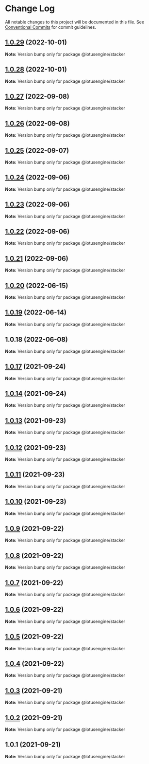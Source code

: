 # Change Log

All notable changes to this project will be documented in this file.
See [Conventional Commits](https://conventionalcommits.org) for commit guidelines.

## [1.0.29](https://github.com/lotusengine/stacker/compare/@lotusengine/stacker@1.0.28...@lotusengine/stacker@1.0.29) (2022-10-01)

**Note:** Version bump only for package @lotusengine/stacker





## [1.0.28](https://github.com/lotusengine/stacker/compare/@lotusengine/stacker@1.0.27...@lotusengine/stacker@1.0.28) (2022-10-01)

**Note:** Version bump only for package @lotusengine/stacker





## [1.0.27](https://github.com/lotusengine/stacker/compare/@lotusengine/stacker@1.0.26...@lotusengine/stacker@1.0.27) (2022-09-08)

**Note:** Version bump only for package @lotusengine/stacker





## [1.0.26](https://github.com/lotusengine/stacker/compare/@lotusengine/stacker@1.0.25...@lotusengine/stacker@1.0.26) (2022-09-08)

**Note:** Version bump only for package @lotusengine/stacker





## [1.0.25](https://github.com/lotusengine/stacker/compare/@lotusengine/stacker@1.0.24...@lotusengine/stacker@1.0.25) (2022-09-07)

**Note:** Version bump only for package @lotusengine/stacker





## [1.0.24](https://github.com/lotusengine/stacker/compare/@lotusengine/stacker@1.0.23...@lotusengine/stacker@1.0.24) (2022-09-06)

**Note:** Version bump only for package @lotusengine/stacker





## [1.0.23](https://github.com/lotusengine/stacker/compare/@lotusengine/stacker@1.0.22...@lotusengine/stacker@1.0.23) (2022-09-06)

**Note:** Version bump only for package @lotusengine/stacker





## [1.0.22](https://github.com/lotusengine/stacker/compare/@lotusengine/stacker@1.0.21...@lotusengine/stacker@1.0.22) (2022-09-06)

**Note:** Version bump only for package @lotusengine/stacker





## [1.0.21](https://github.com/lotusengine/stacker/compare/@lotusengine/stacker@1.0.20...@lotusengine/stacker@1.0.21) (2022-09-06)

**Note:** Version bump only for package @lotusengine/stacker





## [1.0.20](https://github.com/lotusengine/stacker/compare/@lotusengine/stacker@1.0.19...@lotusengine/stacker@1.0.20) (2022-06-15)

**Note:** Version bump only for package @lotusengine/stacker





## [1.0.19](https://github.com/lotusengine/stacker/compare/@lotusengine/stacker@1.0.18...@lotusengine/stacker@1.0.19) (2022-06-14)

**Note:** Version bump only for package @lotusengine/stacker





## 1.0.18 (2022-06-08)

**Note:** Version bump only for package @lotusengine/stacker





## [1.0.17](https://github.com/lotusengine/stacker/compare/v1.0.16...v1.0.17) (2021-09-24)

**Note:** Version bump only for package @lotusengine/stacker

## [1.0.14](https://github.com/lotusengine/stacker/compare/@lotusengine/stacker@1.0.13...@lotusengine/stacker@1.0.14) (2021-09-24)

**Note:** Version bump only for package @lotusengine/stacker

## [1.0.13](https://github.com/lotusengine/stacker/compare/@lotusengine/stacker@1.0.12...@lotusengine/stacker@1.0.13) (2021-09-23)

**Note:** Version bump only for package @lotusengine/stacker

## [1.0.12](https://github.com/lotusengine/stacker/compare/@lotusengine/stacker@1.0.11...@lotusengine/stacker@1.0.12) (2021-09-23)

**Note:** Version bump only for package @lotusengine/stacker

## [1.0.11](https://github.com/lotusengine/stacker/compare/@lotusengine/stacker@1.0.10...@lotusengine/stacker@1.0.11) (2021-09-23)

**Note:** Version bump only for package @lotusengine/stacker

## [1.0.10](https://github.com/lotusengine/stacker/compare/@lotusengine/stacker@1.0.9...@lotusengine/stacker@1.0.10) (2021-09-23)

**Note:** Version bump only for package @lotusengine/stacker

## [1.0.9](https://github.com/lotusengine/lotusengine/compare/@lotusengine/stacker@1.0.8...@lotusengine/stacker@1.0.9) (2021-09-22)

**Note:** Version bump only for package @lotusengine/stacker

## [1.0.8](https://github.com/lotusengine/lotusengine/compare/@lotusengine/stacker@1.0.7...@lotusengine/stacker@1.0.8) (2021-09-22)

**Note:** Version bump only for package @lotusengine/stacker

## [1.0.7](https://github.com/lotusengine/lotusengine/compare/@lotusengine/stacker@1.0.6...@lotusengine/stacker@1.0.7) (2021-09-22)

**Note:** Version bump only for package @lotusengine/stacker

## [1.0.6](https://github.com/lotusengine/lotusengine/compare/@lotusengine/stacker@1.0.5...@lotusengine/stacker@1.0.6) (2021-09-22)

**Note:** Version bump only for package @lotusengine/stacker

## [1.0.5](https://github.com/lotusengine/lotusengine/compare/@lotusengine/stacker@1.0.4...@lotusengine/stacker@1.0.5) (2021-09-22)

**Note:** Version bump only for package @lotusengine/stacker

## [1.0.4](https://github.com/lotusengine/lotusengine/compare/@lotusengine/stacker@1.0.3...@lotusengine/stacker@1.0.4) (2021-09-22)

**Note:** Version bump only for package @lotusengine/stacker

## [1.0.3](https://github.com/lotusengine/lotusengine/compare/@lotusengine/stacker@1.0.2...@lotusengine/stacker@1.0.3) (2021-09-21)

**Note:** Version bump only for package @lotusengine/stacker

## [1.0.2](https://github.com/lotusengine/lotusengine/compare/@lotusengine/stacker@1.0.1...@lotusengine/stacker@1.0.2) (2021-09-21)

**Note:** Version bump only for package @lotusengine/stacker

## 1.0.1 (2021-09-21)

**Note:** Version bump only for package @lotusengine/stacker
